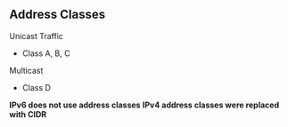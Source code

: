 ## Address Classes

Unicast Traffic

- Class A, B, C

Multicast

- Class D

**IPv6 does not use address classes**
**IPv4 address classes were replaced with CIDR**
